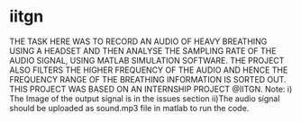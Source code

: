 # iitgn
THE TASK HERE WAS TO RECORD AN AUDIO OF HEAVY BREATHING USING A HEADSET AND THEN ANALYSE THE SAMPLING RATE OF THE AUDIO SIGNAL, USING MATLAB SIMULATION SOFTWARE. THE PROJECT ALSO FILTERS THE HIGHER FREQUENCY OF THE AUDIO AND HENCE THE FREQUENCY RANGE OF THE BREATHING INFORMATION IS SORTED OUT. THIS PROJECT WAS BASED ON AN INTERNSHIP PROJECT @IITGN. 
Note: i) The Image of the output signal is in the issues section
      ii)The audio signal should be uploaded as sound.mp3 file in matlab to run the code. 
